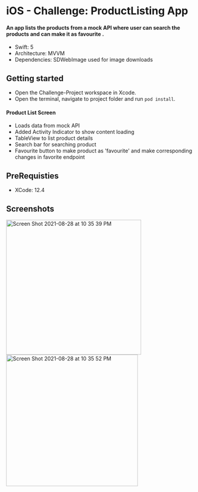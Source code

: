 # iOS - Challenge: ProductListing App
#### An app lists the products from a mock API where user can search the products and can make it as favourite .
* Swift: 5
* Architecture: MVVM
* Dependencies: SDWebImage used for image downloads
## Getting started
* Open the Challenge-Project workspace in Xcode.
* Open the terminal, navigate to project folder and run `pod install`.
#### Product List Screen
* Loads data from mock API
* Added Activity Indicator to show content loading
* TableView to list product details
* Search bar for searching product
* Favourite button to make product as 'favourite' and make corresponding changes in favorite endpoint
## PreRequisties
* XCode: 12.4
## Screenshots
 <img width="364" alt="Screen Shot 2021-08-28 at 10 35 39 PM" src="https://user-images.githubusercontent.com/30163040/131236359-ba7dc14a-37d1-4ad3-b3d5-5820d38e68e3.png"> <img width="355" alt="Screen Shot 2021-08-28 at 10 35 52 PM" src="https://user-images.githubusercontent.com/30163040/131236383-a8344756-f6fd-4412-a445-9e8e65079b6f.png">


